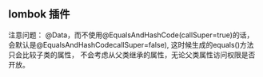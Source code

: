 ## lombok 插件  
注意问题：
@Data，而不使用@EqualsAndHashCode(callSuper=true)的话，
会默认是@EqualsAndHashCodecallSuper=false),
这时候生成的equals()方法只会比较子类的属性，
不会考虑从父类继承的属性，无论父类属性访问权限是否开放。